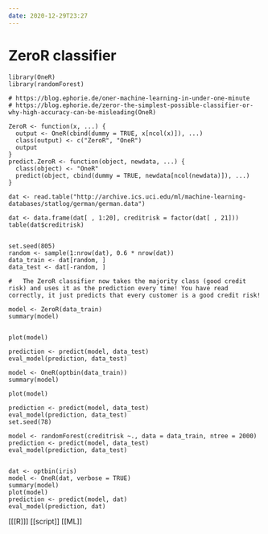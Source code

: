 ```yaml
---
date: 2020-12-29T23:27
---
```


# ZeroR classifier
    library(OneR)
    library(randomForest)

    # https://blog.ephorie.de/oner-machine-learning-in-under-one-minute
    # https://blog.ephorie.de/zeror-the-simplest-possible-classifier-or-why-high-accuracy-can-be-misleading(OneR)

    ZeroR <- function(x, ...) {
      output <- OneR(cbind(dummy = TRUE, x[ncol(x)]), ...)
      class(output) <- c("ZeroR", "OneR")
      output
    }
    predict.ZeroR <- function(object, newdata, ...) {
      class(object) <- "OneR"
      predict(object, cbind(dummy = TRUE, newdata[ncol(newdata)]), ...)
    }

    dat <- read.table("http://archive.ics.uci.edu/ml/machine-learning-databases/statlog/german/german.data")

    dat <- data.frame(dat[ , 1:20], creditrisk = factor(dat[ , 21]))
    table(dat$creditrisk)


    set.seed(805)
    random <- sample(1:nrow(dat), 0.6 * nrow(dat))
    data_train <- dat[random, ]
    data_test <- dat[-random, ]

    #   The ZeroR classifier now takes the majority class (good credit risk) and uses it as the prediction every time! You have read correctly, it just predicts that every customer is a good credit risk!

    model <- ZeroR(data_train)
    summary(model)


    plot(model)

    prediction <- predict(model, data_test)
    eval_model(prediction, data_test)

    model <- OneR(optbin(data_train))
    summary(model)

    plot(model)

    prediction <- predict(model, data_test)
    eval_model(prediction, data_test)
    set.seed(78)

    model <- randomForest(creditrisk ~., data = data_train, ntree = 2000)
    prediction <- predict(model, data_test)
    eval_model(prediction, data_test)


    dat <- optbin(iris)
    model <- OneR(dat, verbose = TRUE)
    summary(model)
    plot(model)
    prediction <- predict(model, dat)
    eval_model(prediction, dat)

[[[R]]]
[[script]]
[[ML]]